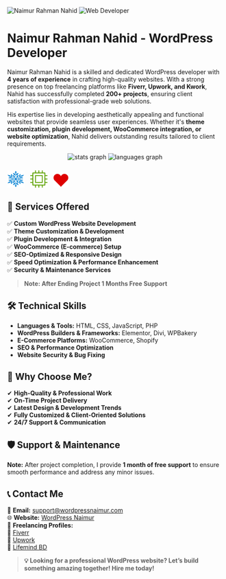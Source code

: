 ![Naimur Rahman Nahid](https://github.com/user-attachments/assets/c01d5dae-71d8-4d5a-816b-4ffbd21fe29f)
![Web Developer](https://drive.google.com/file/d/17_YgFdSUWO2qFuQo4bSDlOCnuCCFZbRq/view?usp=sharing) 
# Naimur Rahman Nahid - WordPress Developer

Naimur Rahman Nahid is a skilled and dedicated WordPress developer with **4 years of experience** in crafting high-quality websites. With a strong presence on top freelancing platforms like **Fiverr, Upwork, and Kwork**, Nahid has successfully completed **200+ projects**, ensuring client satisfaction with professional-grade web solutions.

His expertise lies in developing aesthetically appealing and functional websites that provide seamless user experiences. Whether it's **theme customization, plugin development, WooCommerce integration, or website optimization**, Nahid delivers outstanding results tailored to client requirements.
<div align="center">
  <img src="https://github-readme-stats.vercel.app/api?username=Naimurrahmannahid&hide_title=false&hide_rank=false&show_icons=true&include_all_commits=true&count_private=true&disable_animations=false&theme=dracula&locale=en&hide_border=false&order=1" height="150" alt="stats graph"  />
  <img src="https://github-readme-stats.vercel.app/api/top-langs?username=Naimurrahmannahid&locale=en&hide_title=false&layout=compact&card_width=320&langs_count=5&theme=dracula&hide_border=false&order=2" height="150" alt="languages graph"  />
</div>

###

<a href='https://archiveprogram.github.com/'><img src='https://raw.githubusercontent.com/acervenky/animated-github-badges/master/assets/acbadge.gif' width='40' height='40'></a> <a href='https://docs.github.com/en/developers'><img src='https://raw.githubusercontent.com/acervenky/animated-github-badges/master/assets/devbadge.gif' width='40' height='40'></a> <a href='https://docs.github.com/en/github/supporting-the-open-source-community-with-github-sponsors'><img src='https://raw.githubusercontent.com/acervenky/animated-github-badges/master/assets/sponsorbadge.gif' width='35' height='35'></a> 

## 🎯 Services Offered
✅ **Custom WordPress Website Development**  
✅ **Theme Customization & Development**  
✅ **Plugin Development & Integration**  
✅ **WooCommerce (E-commerce) Setup**  
✅ **SEO-Optimized & Responsive Design**  
✅ **Speed Optimization & Performance Enhancement**  
✅ **Security & Maintenance Services**
> **Note: After Ending Project 1 Months Free Support**

## 🛠️ Technical Skills
- **Languages & Tools:** HTML, CSS, JavaScript, PHP  
- **WordPress Builders & Frameworks:** Elementor, Divi, WPBakery  
- **E-Commerce Platforms:** WooCommerce, Shopify  
- **SEO & Performance Optimization**  
- **Website Security & Bug Fixing**  

## 🚀 Why Choose Me?
✔ **High-Quality & Professional Work**  
✔ **On-Time Project Delivery**  
✔ **Latest Design & Development Trends**  
✔ **Fully Customized & Client-Oriented Solutions**  
✔ **24/7 Support & Communication**  

## 🛡️ Support & Maintenance
**Note:** After project completion, I provide **1 month of free support** to ensure smooth performance and address any minor issues.  

## 📞 Contact Me
📧 **Email:** support@wordpressnaimur.com  
🌐 **Website:** [WordPress Naimur](https://wordpressnaimur.com)  
💼 **Freelancing Profiles:**  
🔹 [Fiverr](https://www.fiverr.com/wordpressnaimur)  
🔹 [Upwork](https://www.upwork.com/freelancers/~01f469b3013785c827) 
<br>
🔹 [Lifemind BD](https://www.lifemindbd.com/)  

> **💡 Looking for a professional WordPress website? Let’s build something amazing together! Hire me today!**
>
> 
